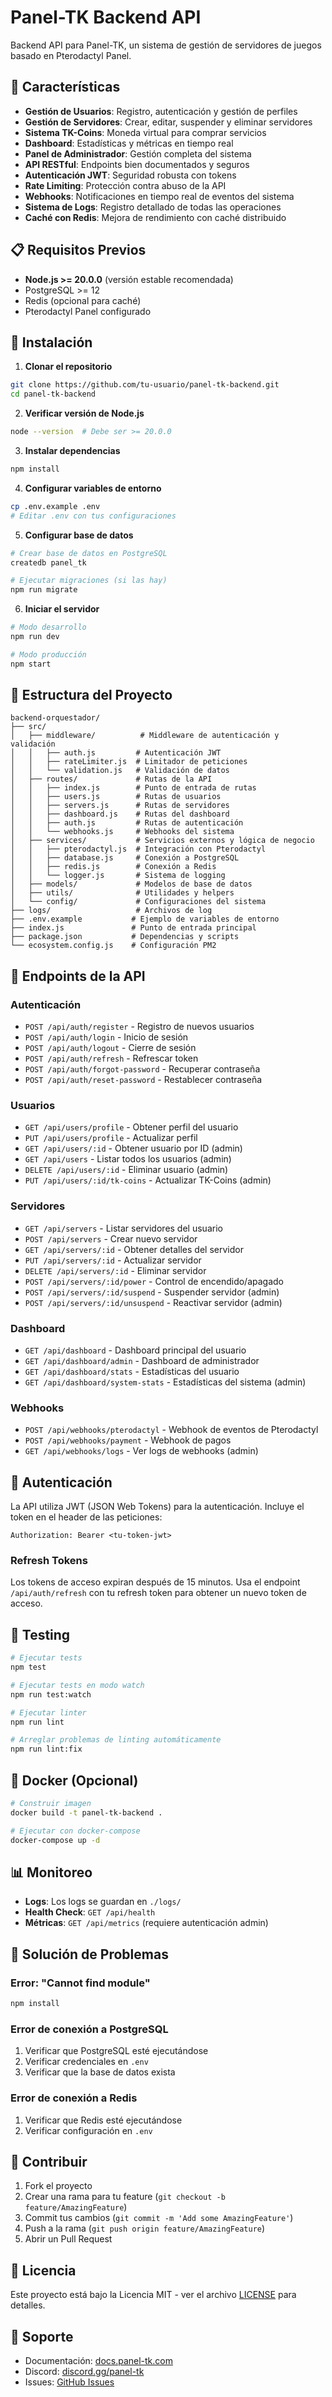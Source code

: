 # Panel-TK Backend API

Backend API para Panel-TK, un sistema de gestión de servidores de juegos basado en Pterodactyl Panel.

## 🚀 Características

- **Gestión de Usuarios**: Registro, autenticación y gestión de perfiles
- **Gestión de Servidores**: Crear, editar, suspender y eliminar servidores
- **Sistema TK-Coins**: Moneda virtual para comprar servicios
- **Dashboard**: Estadísticas y métricas en tiempo real
- **Panel de Administrador**: Gestión completa del sistema
- **API RESTful**: Endpoints bien documentados y seguros
- **Autenticación JWT**: Seguridad robusta con tokens
- **Rate Limiting**: Protección contra abuso de la API
- **Webhooks**: Notificaciones en tiempo real de eventos del sistema
- **Sistema de Logs**: Registro detallado de todas las operaciones
- **Caché con Redis**: Mejora de rendimiento con caché distribuido

## 📋 Requisitos Previos

- **Node.js >= 20.0.0** (versión estable recomendada)
- PostgreSQL >= 12
- Redis (opcional para caché)
- Pterodactyl Panel configurado

## 🔧 Instalación

1. **Clonar el repositorio**
```bash
git clone https://github.com/tu-usuario/panel-tk-backend.git
cd panel-tk-backend
```

2. **Verificar versión de Node.js**
```bash
node --version  # Debe ser >= 20.0.0
```

3. **Instalar dependencias**
```bash
npm install
```

4. **Configurar variables de entorno**
```bash
cp .env.example .env
# Editar .env con tus configuraciones
```

5. **Configurar base de datos**
```bash
# Crear base de datos en PostgreSQL
createdb panel_tk

# Ejecutar migraciones (si las hay)
npm run migrate
```

6. **Iniciar el servidor**
```bash
# Modo desarrollo
npm run dev

# Modo producción
npm start
```

## 📁 Estructura del Proyecto

```
backend-orquestador/
├── src/
│   ├── middleware/          # Middleware de autenticación y validación
│   │   ├── auth.js         # Autenticación JWT
│   │   ├── rateLimiter.js  # Limitador de peticiones
│   │   └── validation.js   # Validación de datos
│   ├── routes/             # Rutas de la API
│   │   ├── index.js        # Punto de entrada de rutas
│   │   ├── users.js        # Rutas de usuarios
│   │   ├── servers.js      # Rutas de servidores
│   │   ├── dashboard.js    # Rutas del dashboard
│   │   ├── auth.js         # Rutas de autenticación
│   │   └── webhooks.js     # Webhooks del sistema
│   ├── services/           # Servicios externos y lógica de negocio
│   │   ├── pterodactyl.js  # Integración con Pterodactyl
│   │   ├── database.js     # Conexión a PostgreSQL
│   │   ├── redis.js        # Conexión a Redis
│   │   └── logger.js       # Sistema de logging
│   ├── models/             # Modelos de base de datos
│   ├── utils/              # Utilidades y helpers
│   └── config/             # Configuraciones del sistema
├── logs/                   # Archivos de log
├── .env.example           # Ejemplo de variables de entorno
├── index.js               # Punto de entrada principal
├── package.json           # Dependencias y scripts
└── ecosystem.config.js    # Configuración PM2
```

## 🔌 Endpoints de la API

### Autenticación
- `POST /api/auth/register` - Registro de nuevos usuarios
- `POST /api/auth/login` - Inicio de sesión
- `POST /api/auth/logout` - Cierre de sesión
- `POST /api/auth/refresh` - Refrescar token
- `POST /api/auth/forgot-password` - Recuperar contraseña
- `POST /api/auth/reset-password` - Restablecer contraseña

### Usuarios
- `GET /api/users/profile` - Obtener perfil del usuario
- `PUT /api/users/profile` - Actualizar perfil
- `GET /api/users/:id` - Obtener usuario por ID (admin)
- `GET /api/users` - Listar todos los usuarios (admin)
- `DELETE /api/users/:id` - Eliminar usuario (admin)
- `PUT /api/users/:id/tk-coins` - Actualizar TK-Coins (admin)

### Servidores
- `GET /api/servers` - Listar servidores del usuario
- `POST /api/servers` - Crear nuevo servidor
- `GET /api/servers/:id` - Obtener detalles del servidor
- `PUT /api/servers/:id` - Actualizar servidor
- `DELETE /api/servers/:id` - Eliminar servidor
- `POST /api/servers/:id/power` - Control de encendido/apagado
- `POST /api/servers/:id/suspend` - Suspender servidor (admin)
- `POST /api/servers/:id/unsuspend` - Reactivar servidor (admin)

### Dashboard
- `GET /api/dashboard` - Dashboard principal del usuario
- `GET /api/dashboard/admin` - Dashboard de administrador
- `GET /api/dashboard/stats` - Estadísticas del usuario
- `GET /api/dashboard/system-stats` - Estadísticas del sistema (admin)

### Webhooks
- `POST /api/webhooks/pterodactyl` - Webhook de eventos de Pterodactyl
- `POST /api/webhooks/payment` - Webhook de pagos
- `GET /api/webhooks/logs` - Ver logs de webhooks (admin)

## 🔐 Autenticación

La API utiliza JWT (JSON Web Tokens) para la autenticación. Incluye el token en el header de las peticiones:

```
Authorization: Bearer <tu-token-jwt>
```

### Refresh Tokens
Los tokens de acceso expiran después de 15 minutos. Usa el endpoint `/api/auth/refresh` con tu refresh token para obtener un nuevo token de acceso.

## 🧪 Testing

```bash
# Ejecutar tests
npm test

# Ejecutar tests en modo watch
npm run test:watch

# Ejecutar linter
npm run lint

# Arreglar problemas de linting automáticamente
npm run lint:fix
```

## 🐳 Docker (Opcional)

```bash
# Construir imagen
docker build -t panel-tk-backend .

# Ejecutar con docker-compose
docker-compose up -d
```

## 📊 Monitoreo

- **Logs**: Los logs se guardan en `./logs/`
- **Health Check**: `GET /api/health`
- **Métricas**: `GET /api/metrics` (requiere autenticación admin)

## 🚨 Solución de Problemas

### Error: "Cannot find module"
```bash
npm install
```

### Error de conexión a PostgreSQL
1. Verificar que PostgreSQL esté ejecutándose
2. Verificar credenciales en `.env`
3. Verificar que la base de datos exista

### Error de conexión a Redis
1. Verificar que Redis esté ejecutándose
2. Verificar configuración en `.env`

## 🤝 Contribuir

1. Fork el proyecto
2. Crear una rama para tu feature (`git checkout -b feature/AmazingFeature`)
3. Commit tus cambios (`git commit -m 'Add some AmazingFeature'`)
4. Push a la rama (`git push origin feature/AmazingFeature`)
5. Abrir un Pull Request

## 📄 Licencia

Este proyecto está bajo la Licencia MIT - ver el archivo [LICENSE](LICENSE) para detalles.

## 👥 Soporte

- Documentación: [docs.panel-tk.com](https://docs.panel-tk.com)
- Discord: [discord.gg/panel-tk](https://discord.gg/panel-tk)
- Issues: [GitHub Issues](https://github.com/tu-usuario/panel-tk-backend/issues)
